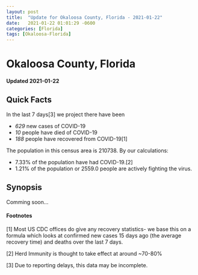 ```yaml
---
layout: post
title:  "Update for Okaloosa County, Florida - 2021-01-22"
date:   2021-01-22 01:01:29 -0600
categories: [Florida]
tags: [Okaloosa-Florida]
---
```


# Okaloosa County, Florida
#### Updated 2021-01-22

## Quick Facts

In the last 7 days[3] we project there have been
- *629* new cases of COVID-19
- *10* people have died of COVID-19
- *188* people have recovered from COVID-19[1]

The population in this census area is 210738. By our calculations:
- 7.33% of the population have had COVID-19.[2]
- 1.21% of the population or 2559.0 people are actively fighting the virus.

## Synopsis

Comming soon...


#### Footnotes

[1] Most US CDC offices do give any recovery statistics- we base this on a formula which looks at confirmed new cases
15 days ago (the average recovery time) and deaths over the last 7 days.

[2] Herd Immunity is thought to take effect at around ~70-80%

[3] Due to reporting delays, this data may be incomplete.
 
    
